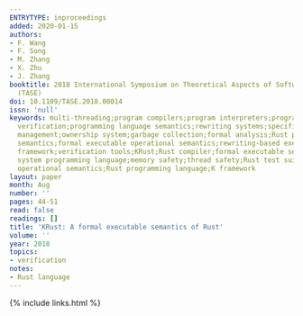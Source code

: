 ```yaml
---
ENTRYTYPE: inproceedings
added: 2020-01-15
authors:
- F. Wang
- F. Song
- M. Zhang
- X. Zhu
- J. Zhang
booktitle: 2018 International Symposium on Theoretical Aspects of Software Engineering
  (TASE)
doi: 10.1109/TASE.2018.00014
issn: 'null'
keywords: multi-threading;program compilers;program interpreters;program testing;program
  verification;programming language semantics;rewriting systems;specification languages;storage
  management;ownership system;garbage collection;formal analysis;Rust programs;formal
  semantics;formal executable operational semantics;rewriting-based executable semantic
  framework;verification tools;KRust;Rust compiler;formal executable semantics;high-level
  system programming language;memory safety;thread safety;Rust test suite;formal interpreter;Formal
  operational semantics;Rust programming language;K framework
layout: paper
month: Aug
number: ''
pages: 44-51
read: false
readings: []
title: 'KRust: A formal executable semantics of Rust'
volume: ''
year: 2018
topics:
- verification
notes:
- Rust language
---
```

{% include links.html %}

